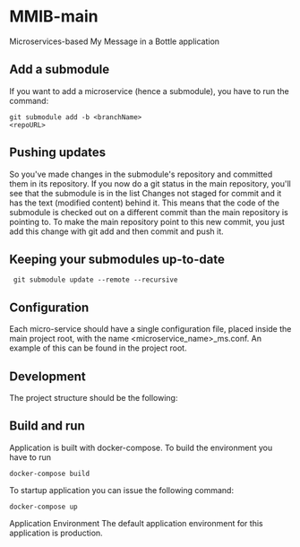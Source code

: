 # MMIB-main
Microservices-based My Message in a Bottle application

## Add a submodule
If you want to add a microservice (hence a submodule), you have to run the command:

  <code>git submodule add -b \<branchName\> \<repoURL\></code>

## Pushing updates
So you've made changes in the submodule's repository and committed them in its repository. If you now do a git status in the main repository, you'll see that the submodule is in the list Changes not staged for commit and it has the text (modified content) behind it. This means that the code of the submodule is checked out on a different commit than the main repository is pointing to. To make the main repository point to this new commit, you just add this change with git add and then commit and push it.

## Keeping your submodules up-to-date

<code> git submodule update --remote --recursive </code>
  
  
## Configuration
Each micro-service should have a single configuration file, placed inside the main project root, with the name <microservice_name>_ms.conf. An example of this can be found in the project root.

## Development
The project structure should be the following:

## Build and run
Application is built with docker-compose. To build the environment you have to run

  <code>docker-compose build</code>

To startup application you can issue the following command:

  <code>docker-compose up</code>

Application Environment
The default application environment for this application is production.

